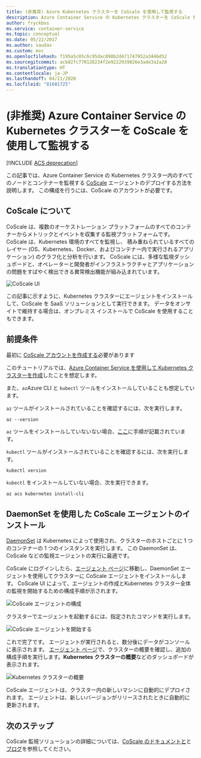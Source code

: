```yaml
---
title: (非推奨) Azure Kubernetes クラスターを CoScale を使用して監視する
description: Azure Container Service の Kubernetes クラスターを CoScale を使用して監視します
author: fryckbos
ms.service: container-service
ms.topic: conceptual
ms.date: 05/22/2017
ms.author: saudas
ms.custom: mvc
ms.openlocfilehash: f195a5c05c6c95dac898b2d471747952a3446d52
ms.sourcegitcommit: acb82fc770128234f2e9222939826e3ade3a2a28
ms.translationtype: HT
ms.contentlocale: ja-JP
ms.lasthandoff: 04/21/2020
ms.locfileid: "81681725"
---
```

# <a name="deprecated-monitor-an-azure-container-service-kubernetes-cluster-with-coscale"></a>(非推奨) Azure Container Service の Kubernetes クラスターを CoScale を使用して監視する

[!INCLUDE [ACS deprecation](../../../includes/container-service-kubernetes-deprecation.md)]

この記事では、Azure Container Service の Kubernetes クラスター内のすべてのノードとコンテナーを監視する [CoScale](https://web.archive.org/web/20180317071550/https://www.coscale.com/) エージェントのデプロイする方法を説明します。 この構成を行うには、CoScale のアカウントが必要です。 


## <a name="about-coscale"></a>CoScale について 

CoScale は、複数のオーケストレーション プラットフォームのすべてのコンテナーからメトリックとイベントを収集する監視プラットフォームです。 CoScale は、Kubernetes 環境のすべてを監視し、 積み重ねられているすべてのレイヤー (OS、Kubernetes、Docker、およびコンテナー内で実行されるアプリケーション) のグラフ化と分析を行います。 CoScale には、多様な監視ダッシュボードと、オペレーターと開発者がインフラストラクチャとアプリケーションの問題をすばやく検出できる異常検出機能が組み込まれています。

![CoScale UI](./media/container-service-kubernetes-coscale/coscale.png)

この記事に示すように、Kubernetes クラスターにエージェントをインストールして、CoScale を SaaS ソリューションとして実行できます。 データをオンサイトで維持する場合は、オンプレミス インストールで CoScale を使用することもできます。


## <a name="prerequisites"></a>前提条件

最初に [CoScale アカウントを作成する](https://web.archive.org/web/20170507123133/https://www.coscale.com/free-trial)必要があります

このチュートリアルでは、[Azure Container Service を使用して Kubernetes クラスターを作成](container-service-kubernetes-walkthrough.md)したことを想定します。

また、`az`Azure CLI と `kubectl` ツールをインストールしていることも想定しています。

`az` ツールがインストールされていることを確認するには、次を実行します。

```azurecli
az --version
```

`az` ツールをインストールしていないない場合、[ここ](/cli/azure/install-azure-cli)に手順が記載されています。

`kubectl` ツールがインストールされていることを確認するには、次を実行します。

```bash
kubectl version
```

`kubectl` をインストールしていない場合、次を実行できます。

```azurecli
az acs kubernetes install-cli
```

## <a name="installing-the-coscale-agent-with-a-daemonset"></a>DaemonSet を使用した CoScale エージェントのインストール
[DaemonSet](https://kubernetes.io/docs/concepts/workloads/controllers/daemonset/) は Kubernetes によって使用され、クラスターのホストごとに 1 つのコンテナーの 1 つのインスタンスを実行します。
この DaemonSet は、CoScale などの監視エージェントの実行に最適です。

CoScale にログインしたら、[エージェント ページ](https://developer.newrelic.com/)に移動し、DaemonSet エージェントを使用してクラスターに CoScale エージェントをインストールします。 CoScale UI によって、エージェントの作成とKubernetes クラスター全体の監視を開始するための構成手順が示されます。

![CoScale エージェントの構成](./media/container-service-kubernetes-coscale/installation.png)

クラスターでエージェントを起動するには、指定されたコマンドを実行します。

![CoScale エージェントを開始する](./media/container-service-kubernetes-coscale/agent_script.png)

これで完了です。 エージェントが実行されると、数分後にデータがコンソールに表示されます。 [エージェント ページ](https://developer.newrelic.com/)で、クラスターの概要を確認し、追加の構成手順を実行します。**Kubernetes クラスターの概要**などのダッシュボードが表示されます。

![Kubernetes クラスターの概要](./media/container-service-kubernetes-coscale/dashboard_clusteroverview.png)

CoScale エージェントは、クラスター内の新しいマシンに自動的にデプロイされます。 エージェントは、新しいバージョンがリリースされたときに自動的に更新されます。


## <a name="next-steps"></a>次のステップ

CoScale 監視ソリューションの詳細については、[CoScale のドキュメントと](https://web.archive.org/web/20180415164304/http://docs.coscale.com:80/)と[ブログ](https://web.archive.org/web/20170501021344/http://www.coscale.com:80/blog)を参照してください。 

